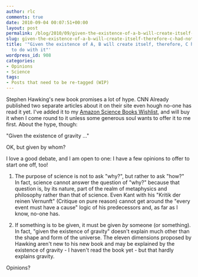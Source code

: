 ```yaml
---
author: rlc
comments: true
date: 2010-09-04 00:07:51+00:00
layout: post
permalink: /blog/2010/09/given-the-existence-of-a-b-will-create-itself-therefore-c-had-nothing-to-do-with-it/
slug: given-the-existence-of-a-b-will-create-itself-therefore-c-had-nothing-to-do-with-it
title: '"Given the existence of A, B will create itself, therefore, C had nothing
  to do with it"'
wordpress_id: 908
categories:
- Opinions
- Science
tags:
- Posts that need to be re-tagged (WIP)
---
```


Stephen Hawking's new book promises a lot of hype. CNN Already published two separate articles about it on their site even hough no-one has read it yet. I've added it to my [Amazon Science Books Wishlist](http://amzn.com/w/2NIU712R6L9YF), and will buy it when I come round to it unless some generous soul wants to offer it to me first. About the hype, though:
<!--more-->
"Given the existence of gravity ..."

OK, but given by whom?

I love a good debate, and I am open to one: I have a few opinions to offer to start one off, too!



	
  1. The purpose of science is not to ask "why?", but rather to ask "how?"  
In fact, science cannot answer the question of "why?" because that question is, by its nature, part of the realm of metaphysics and philosophy rather than that of science. Even Kant with his "Kritik der reinen Vernunft" (Critique on pure reason) cannot get around the "every event must have a cause" logic of his predecessors and, as far as I know, no-one has.

	
  2. If something is to be given, it must be given _by_ someone (or something).  
In fact, "given the existence of gravity" doesn't explain much other than the shape and form of the universe. The eleven dimensions proposed by Hawking aren't new to his new book and may be explained by the existence of gravity - I haven't read the book yet - but that hardly explains gravity.



Opinions?
